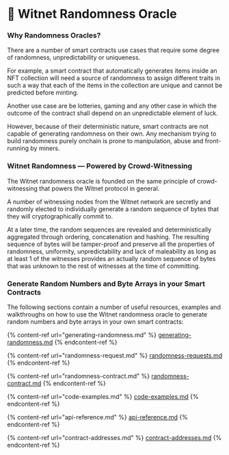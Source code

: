 # 🔄 Witnet Randomness Oracle

### Why Randomness Oracles?

There are a number of smart contracts use cases that require some degree of randomness, unpredictability or uniqueness.

For example, a smart contract that automatically generates items inside an NFT collection will need a source of randomness to assign different traits in such a way that each of the items in the collection are unique and cannot be predicted before minting.

Another use case are be lotteries, gaming and any other case in which the outcome of the contract shall depend on an unpredictable element of luck.

However, because of their deterministic nature, smart contracts are not capable of generating randomness on their own. Any mechanism trying to build randomness purely onchain is prone to manipulation, abuse and front-running by miners.

### Witnet Randomness — Powered by Crowd-Witnessing

The Witnet randomness oracle is founded on the same principle of crowd-witnessing that powers the Witnet protocol in general.

A number of witnessing nodes from the Witnet network are secretly and randomly elected to individually generate a random sequence of bytes that they will cryptographically commit to.

At a later time, the random sequences are revealed and deterministically aggregated through ordering, concatenation and hashing. The resulting sequence of bytes will be tamper-proof and preserve all the properties of randomness, uniformity, unpredictability and lack of maleability as long as at least 1 of the witnesses provides an actually random sequence of bytes that was unknown to the rest of witnesses at the time of committing.

### Generate Random Numbers and Byte Arrays in your Smart Contracts

The following sections contain a number of useful resources, examples and walkthroughs on how to use the Witnet randomness oracle to generate random numbers and byte arrays in your own smart contracts:

{% content-ref url="generating-randomness.md" %}
[generating-randomness.md](generating-randomness.md)
{% endcontent-ref %}

{% content-ref url="randomness-request.md" %}
[randomness-requests.md](randomness-requests.md)
{% endcontent-ref %}

{% content-ref url="randomness-contract.md" %}
[randomness-contract.md](randomness-contract.md)
{% endcontent-ref %}

{% content-ref url="code-examples.md" %}
[code-examples.md](code-examples.md)
{% endcontent-ref %}

{% content-ref url="api-reference.md" %}
[api-reference.md](api-reference.md)
{% endcontent-ref %}

{% content-ref url="contract-addresses.md" %}
[contract-addresses.md](contract-addresses.md)
{% endcontent-ref %}
